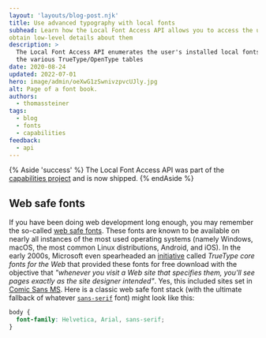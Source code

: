 ```yaml
---
layout: 'layouts/blog-post.njk'
title: Use advanced typography with local fonts
subhead: Learn how the Local Font Access API allows you to access the user's locally installed fonts and
obtain low-level details about them
description: >
  The Local Font Access API enumerates the user's installed local fonts and provides low-level access to
  the various TrueType/OpenType tables
date: 2020-08-24
updated: 2022-07-01
hero: image/admin/oeXwG1zSwnivzpvcUJly.jpg
alt: Page of a font book.
authors:
  - thomassteiner
tags:
  - blog
  - fonts
  - capabilities
feedback:
  - api
---
```


{% Aside 'success' %} The Local Font Access API was part of the
[capabilities project](https://developer.chrome.com/blog/capabilities/) and is now shipped.
{% endAside %}

## Web safe fonts

If you have been doing web development long enough, you may remember the so-called
[web safe fonts](https://developer.mozilla.org/docs/Learn/CSS/Styling_text/Fundamentals#Web_safe_fonts).
These fonts are known to be available on nearly all instances of the most used operating systems
(namely Windows, macOS, the most common Linux distributions, Android, and iOS). In the early 2000s,
Microsoft even spearheaded an
[initiative](https://web.archive.org/web/20020124085641/http://www.microsoft.com/typography/fontpack/default.htm)
called _TrueType core fonts for the Web_ that provided these fonts for free download with the
objective that _"whenever you visit a Web site that specifies them, you'll see pages exactly as the
site designer intended"_. Yes, this included sites set in
[Comic Sans MS](https://docs.microsoft.com/en-us/typography/font-list/comic-sans-ms). Here is a
classic web safe font stack (with the ultimate fallback of whatever
[`sans-serif`](https://developer.mozilla.org/docs/Web/CSS/font-family#<generic-name>:~:text=sans%2Dserif,-Glyphs)
font) might look like this:

```css
body {
  font-family: Helvetica, Arial, sans-serif;
}
```
